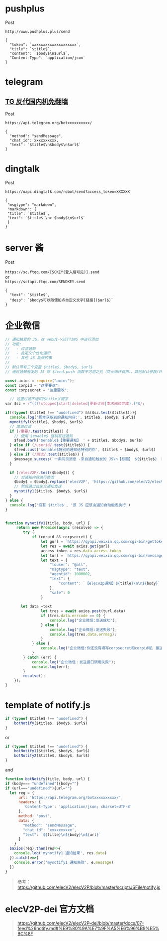 # pushplus

Post

`http://www.pushplus.plus/send`
```
{
  "token": `xxxxxxxxxxxxxxxxxxxx`,
  "title": `$title$`,
  "content": `$body$\n$url$`,
  "Content-Type": `application/json`
}
```
# telegram

## [TG 反代国内机免翻墙](https://github.com/Oreomeow/VIP/blob/main/Conf/Vtop/notify/TGNginx.md#elecv2p-%E4%BD%BF%E7%94%A8-tg-%E9%80%9A%E7%9F%A5tg-%E5%8F%8D%E4%BB%A3%E5%9B%BD%E5%86%85%E6%9C%BA%E5%85%8D%E7%BF%BB%E5%A2%99)

Post

`https://api.telegram.org/botxxxxxxxxxx/`

```
{
  "method": "sendMessage",
  "chat_id": xxxxxxxxxx,
  "text": `$title$\n$body$\n$url$`
}
```

# dingtalk

Post

`https://oapi.dingtalk.com/robot/send?access_token=XXXXXX`

```
{ 
 "msgtype": "markdown", 
 "markdown": { 
 "title": `$title$`, 
 "text": `$title$ \n> $body$\n$url$`  
 } 
}
```

# server 酱

Post
 
`https://sc.ftqq.com/[SCKEY(登入后可见)].send`  
or  
`https://sctapi.ftqq.com/SENDKEY.send`

```
{
  "text": `$title$`,
  "desp": `$body$可以随便加点自定义文字[链接]($url$)`
}
```

# 企业微信

``` js
// 通知触发的 JS，在 webUI->SETTING 中进行添加
// 功能:
//   - 过滤通知
//   - 自定义个性化通知
//   - 其他 JS 能做的事
//
// 默认带有三个变量 $title$, $body$, $url$
// 通过通知触发的 JS 除 $feed.push 函数不可用之外（防止循环调用），其他默认参数/环境变量都可以直接使用（具体查看: https://github.com/elecV2/elecV2P-dei/tree/master/docs/04-JS.md）

const axios = require("axios");
const corpid = "这里要改";
const corpsecret = "这里要改";

  // 这里过滤不通知的title关键字
var $sz = /^((?!stopped|start|deleted|更新订阅|本次阅读完成).)*$/;

if((typeof $title$ !== "undefined") &&($sz.test($title$))){
  console.log('脚本获取到的通知内容:', $title$, $body$, $url$)
  mynotify1($title$, $body$, $url$)
  // 简单过滤
  if (/重要/.test($title$)) {
    // 使用 $enable$ 强制发送通知 
    $feed.bark('$enable$【重要通知】 ' + $title$, $body$, $url$)
  } else if (/userid/.test($title$)) {
    $feed.cust('$enable$特别的通知给特别的你', $title$ + $body$, $url$)
  } else if (/测试/.test($title$)) {
    $message.success(`一条网页消息 -来自通知触发的 JS\n【标题】 ${$title$} 【内容】 ${$body$}\n${$url$}`, 0)
  }

  if (/elecV2P/.test($body$)) {
    // 对通知内容进行修改
    $body$ = $body$.replace('elecV2P', 'https://github.com/elecV2/elecV2P')
    // 然后通过自定义通知发送
    mynotify1($title$, $body$, $url$)
  }
} else {
  console.log('没有 $title$', '该 JS 应该由通知自动触发执行')
}


function mynotify1(title, body, url) {
     return new Promise(async (resolve) => {
        try {
            if (corpid && corpsecret) {
                let gurl = `https://qyapi.weixin.qq.com/cgi-bin/gettoken?corpid=${corpid}&corpsecret=${corpsecret}`
                let res = await axios.get(gurl)
                access_token = res.data.access_token
                let turl = `https://qyapi.weixin.qq.com/cgi-bin/message/send?access_token=${access_token}`
                let text = {
                    "touser": "@all",
                    "msgtype": "text",
                    "agentid": 1000002,
                    "text": {
                        "content": `【elecv2p通知】${title}\n\n${body}`
                    },
                    "safe": 0
                }
      
       let data =text
                let tres = await axios.post(turl,data)
                if (tres.data.errcode == 0) {
                    console.log("企业微信:发送成功");
                } else {
                    console.log("企业微信:发送失败");
                    console.log(tres.data.errmsg);
                }
            } else {
                console.log("企业微信:你还没有填写corpsecret和corpid呢，推送个锤子🔨");
            }
        } catch (err) {
            console.log("企业微信：发送接口调用失败");
            console.log(err);
        }
        resolve();
    });
}
```

# template of notify.js

``` js
if (typeof $title$ !== "undefined") {
    botNotify($title$, $body$, $url$)
}
```
or
``` js
if (typeof $title$ !== "undefined") {
    botNotify1($title$, $body$, $url$)
    botNotify2($title$, $body$, $url$)
}
```
and
``` js
function botNotify(title, body, url) {
if (body=== "undefined"){body=""}
if (url==="undefined"){url=""}
  let req = {
      url: 'https://api.telegram.org/botxxxxxxxxxx/',
      headers: {
        'Content-Type': 'application/json; charset=UTF-8'
      },
      method: 'post',
      data: {
        "method": "sendMessage",
        "chat_id": 'xxxxxxxxxx',
        "text": `${title}\n${body}\n${url}`
      }
    }
  $axios(req).then(res=>{
    console.log('mynotify1 通知结果', res.data)
  }).catch(e=>{
    console.error('mynotify1 通知失败', e.message)
  })
}

```
> 参考：https://github.com/elecV2/elecV2P/blob/master/script/JSFile/notify.js

# elecV2P-dei 官方文档

> https://github.com/elecV2/elecV2P-dei/blob/master/docs/07-feed%26notify.md#%E9%80%9A%E7%9F%A5%E6%96%B9%E5%BC%8F

